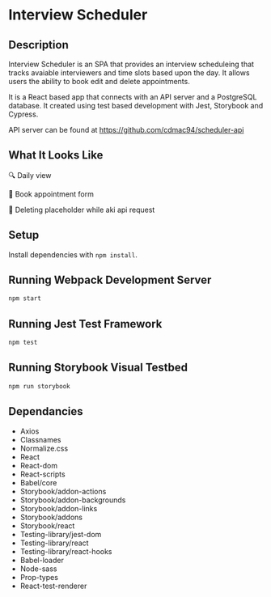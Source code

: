 # Interview Scheduler

## Description

Interview Scheduler is an SPA that provides an interview scheduleing that tracks avaiable interviewers and time slots based upon the day. It allows users the ability to book edit and delete appointments. 

It is a React based app that connects with an API server and a PostgreSQL database. It created using test based development with Jest, Storybook and Cypress.

API server can be found at https://github.com/cdmac94/scheduler-api

## What It Looks Like


:mag: Daily view

:book: Book appointment form

:toilet: Deleting placeholder while aki api request
## Setup

Install dependencies with `npm install`.

## Running Webpack Development Server

```sh
npm start
```

## Running Jest Test Framework

```sh
npm test
```

## Running Storybook Visual Testbed

```sh
npm run storybook
```

## Dependancies

- Axios
- Classnames
- Normalize.css
- React
- React-dom
- React-scripts
- Babel/core
- Storybook/addon-actions
- Storybook/addon-backgrounds
- Storybook/addon-links
- Storybook/addons
- Storybook/react
- Testing-library/jest-dom
- Testing-library/react
- Testing-library/react-hooks
- Babel-loader
- Node-sass
- Prop-types
- React-test-renderer